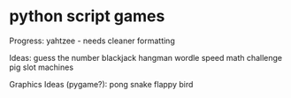 # python script games
Progress:
yahtzee - needs cleaner formatting

Ideas:
guess the number
blackjack
hangman
wordle
speed math challenge
pig
slot machines

Graphics Ideas (pygame?):
pong
snake
flappy bird